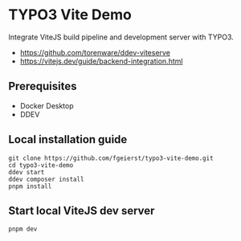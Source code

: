 # TYPO3 Vite Demo

Integrate ViteJS build pipeline and development server with TYPO3.

- https://github.com/torenware/ddev-viteserve
- https://vitejs.dev/guide/backend-integration.html


## Prerequisites

- Docker Desktop
- DDEV


## Local installation guide

	git clone https://github.com/fgeierst/typo3-vite-demo.git
	cd typo3-vite-demo
	ddev start
	ddev composer install
	pnpm install


## Start local ViteJS dev server

	pnpm dev